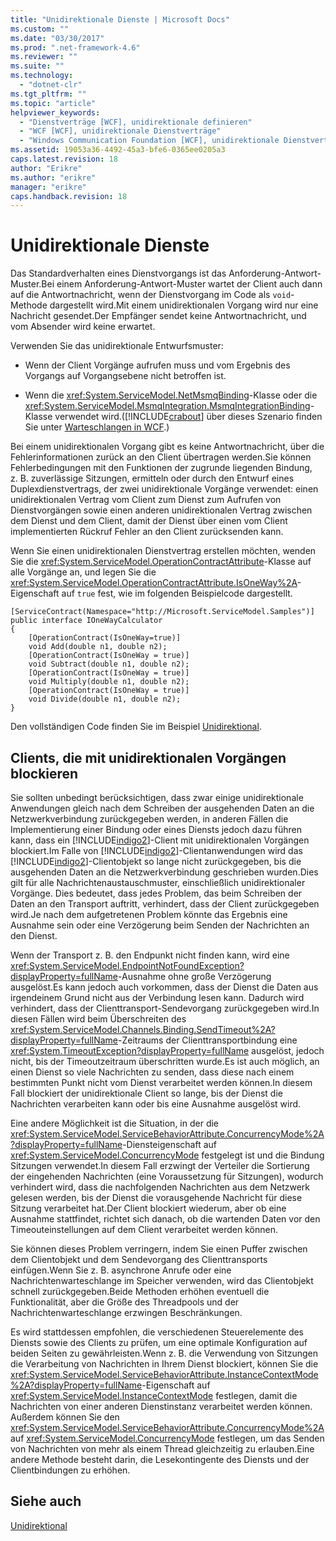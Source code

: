 ```yaml
---
title: "Unidirektionale Dienste | Microsoft Docs"
ms.custom: ""
ms.date: "03/30/2017"
ms.prod: ".net-framework-4.6"
ms.reviewer: ""
ms.suite: ""
ms.technology: 
  - "dotnet-clr"
ms.tgt_pltfrm: ""
ms.topic: "article"
helpviewer_keywords: 
  - "Dienstverträge [WCF], unidirektionale definieren"
  - "WCF [WCF], unidirektionale Dienstverträge"
  - "Windows Communication Foundation [WCF], unidirektionale Dienstverträge"
ms.assetid: 19053a36-4492-45a3-bfe6-0365ee0205a3
caps.latest.revision: 18
author: "Erikre"
ms.author: "erikre"
manager: "erikre"
caps.handback.revision: 18
---
```

# Unidirektionale Dienste
Das Standardverhalten eines Dienstvorgangs ist das Anforderung\-Antwort\-Muster.Bei einem Anforderung\-Antwort\-Muster wartet der Client auch dann auf die Antwortnachricht, wenn der Dienstvorgang im Code als `void`\-Methode dargestellt wird.Mit einem unidirektionalen Vorgang wird nur eine Nachricht gesendet.Der Empfänger sendet keine Antwortnachricht, und vom Absender wird keine erwartet.  
  
 Verwenden Sie das unidirektionale Entwurfsmuster:  
  
-   Wenn der Client Vorgänge aufrufen muss und vom Ergebnis des Vorgangs auf Vorgangsebene nicht betroffen ist.  
  
-   Wenn die <xref:System.ServiceModel.NetMsmqBinding>\-Klasse oder die <xref:System.ServiceModel.MsmqIntegration.MsmqIntegrationBinding>\-Klasse verwendet wird.\([!INCLUDE[crabout](../../../../includes/crabout-md.md)] über dieses Szenario finden Sie unter [Warteschlangen in WCF](../../../../docs/framework/wcf/feature-details/queues-in-wcf.md).\)  
  
 Bei einem unidirektionalen Vorgang gibt es keine Antwortnachricht, über die Fehlerinformationen zurück an den Client übertragen werden.Sie können Fehlerbedingungen mit den Funktionen der zugrunde liegenden Bindung, z. B. zuverlässige Sitzungen, ermitteln oder durch den Entwurf eines Duplexdienstvertrags, der zwei unidirektionale Vorgänge verwendet: einen unidirektionalen Vertrag vom Client zum Dienst zum Aufrufen von Dienstvorgängen sowie einen anderen unidirektionalen Vertrag zwischen dem Dienst und dem Client, damit der Dienst über einen vom Client implementierten Rückruf Fehler an den Client zurücksenden kann.  
  
 Wenn Sie einen unidirektionalen Dienstvertrag erstellen möchten, wenden Sie die <xref:System.ServiceModel.OperationContractAttribute>\-Klasse auf alle Vorgänge an, und legen Sie die <xref:System.ServiceModel.OperationContractAttribute.IsOneWay%2A>\-Eigenschaft auf `true` fest, wie im folgenden Beispielcode dargestellt.  
  
```  
[ServiceContract(Namespace="http://Microsoft.ServiceModel.Samples")]  
public interface IOneWayCalculator  
{  
    [OperationContract(IsOneWay=true)]  
    void Add(double n1, double n2);  
    [OperationContract(IsOneWay = true)]  
    void Subtract(double n1, double n2);  
    [OperationContract(IsOneWay = true)]  
    void Multiply(double n1, double n2);  
    [OperationContract(IsOneWay = true)]  
    void Divide(double n1, double n2);  
}  
```  
  
 Den vollständigen Code finden Sie im Beispiel [Unidirektional](../../../../docs/framework/wcf/samples/one-way.md).  
  
## Clients, die mit unidirektionalen Vorgängen blockieren  
 Sie sollten unbedingt berücksichtigen, dass zwar einige unidirektionale Anwendungen gleich nach dem Schreiben der ausgehenden Daten an die Netzwerkverbindung zurückgegeben werden, in anderen Fällen die Implementierung einer Bindung oder eines Diensts jedoch dazu führen kann, dass ein [!INCLUDE[indigo2](../../../../includes/indigo2-md.md)]\-Client mit unidirektionalen Vorgängen blockiert.Im Falle von [!INCLUDE[indigo2](../../../../includes/indigo2-md.md)]\-Clientanwendungen wird das [!INCLUDE[indigo2](../../../../includes/indigo2-md.md)]\-Clientobjekt so lange nicht zurückgegeben, bis die ausgehenden Daten an die Netzwerkverbindung geschrieben wurden.Dies gilt für alle Nachrichtenaustauschmuster, einschließlich unidirektionaler Vorgänge. Dies bedeutet, dass jedes Problem, das beim Schreiben der Daten an den Transport auftritt, verhindert, dass der Client zurückgegeben wird.Je nach dem aufgetretenen Problem könnte das Ergebnis eine Ausnahme sein oder eine Verzögerung beim Senden der Nachrichten an den Dienst.  
  
 Wenn der Transport z. B. den Endpunkt nicht finden kann, wird eine <xref:System.ServiceModel.EndpointNotFoundException?displayProperty=fullName>\-Ausnahme ohne große Verzögerung ausgelöst.Es kann jedoch auch vorkommen, dass der Dienst die Daten aus irgendeinem Grund nicht aus der Verbindung lesen kann. Dadurch wird verhindert, dass der Clienttransport\-Sendevorgang zurückgegeben wird.In diesen Fällen wird beim Überschreiten des <xref:System.ServiceModel.Channels.Binding.SendTimeout%2A?displayProperty=fullName>\-Zeitraums der Clienttransportbindung eine <xref:System.TimeoutException?displayProperty=fullName> ausgelöst, jedoch nicht, bis der Timeoutzeitraum überschritten wurde.Es ist auch möglich, an einen Dienst so viele Nachrichten zu senden, dass diese nach einem bestimmten Punkt nicht vom Dienst verarbeitet werden können.In diesem Fall blockiert der unidirektionale Client so lange, bis der Dienst die Nachrichten verarbeiten kann oder bis eine Ausnahme ausgelöst wird.  
  
 Eine andere Möglichkeit ist die Situation, in der die <xref:System.ServiceModel.ServiceBehaviorAttribute.ConcurrencyMode%2A?displayProperty=fullName>\-Diensteigenschaft auf <xref:System.ServiceModel.ConcurrencyMode> festgelegt ist und die Bindung Sitzungen verwendet.In diesem Fall erzwingt der Verteiler die Sortierung der eingehenden Nachrichten \(eine Voraussetzung für Sitzungen\), wodurch verhindert wird, dass die nachfolgenden Nachrichten aus dem Netzwerk gelesen werden, bis der Dienst die vorausgehende Nachricht für diese Sitzung verarbeitet hat.Der Client blockiert wiederum, aber ob eine Ausnahme stattfindet, richtet sich danach, ob die wartenden Daten vor den Timeouteinstellungen auf dem Client verarbeitet werden können.  
  
 Sie können dieses Problem verringern, indem Sie einen Puffer zwischen dem Clientobjekt und dem Sendevorgang des Clienttransports einfügen.Wenn Sie z. B. asynchrone Anrufe oder eine Nachrichtenwarteschlange im Speicher verwenden, wird das Clientobjekt schnell zurückgegeben.Beide Methoden erhöhen eventuell die Funktionalität, aber die Größe des Threadpools und der Nachrichtenwarteschlange erzwingen Beschränkungen.  
  
 Es wird stattdessen empfohlen, die verschiedenen Steuerelemente des Diensts sowie des Clients zu prüfen, um eine optimale Konfiguration auf beiden Seiten zu gewährleisten.Wenn z. B. die Verwendung von Sitzungen die Verarbeitung von Nachrichten in Ihrem Dienst blockiert, können Sie die <xref:System.ServiceModel.ServiceBehaviorAttribute.InstanceContextMode%2A?displayProperty=fullName>\-Eigenschaft auf <xref:System.ServiceModel.InstanceContextMode> festlegen, damit die Nachrichten von einer anderen Dienstinstanz verarbeitet werden können. Außerdem können Sie den <xref:System.ServiceModel.ServiceBehaviorAttribute.ConcurrencyMode%2A> auf <xref:System.ServiceModel.ConcurrencyMode> festlegen, um das Senden von Nachrichten von mehr als einem Thread gleichzeitig zu erlauben.Eine andere Methode besteht darin, die Lesekontingente des Diensts und der Clientbindungen zu erhöhen.  
  
## Siehe auch  
 [Unidirektional](../../../../docs/framework/wcf/samples/one-way.md)
